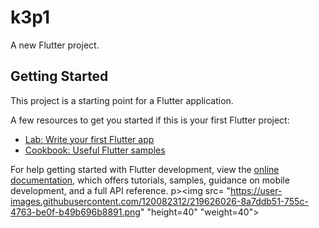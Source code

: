 # k3p1

A new Flutter project.

## Getting Started

This project is a starting point for a Flutter application.

A few resources to get you started if this is your first Flutter project:

- [Lab: Write your first Flutter app](https://docs.flutter.dev/get-started/codelab)
- [Cookbook: Useful Flutter samples](https://docs.flutter.dev/cookbook)

For help getting started with Flutter development, view the
[online documentation](https://docs.flutter.dev/), which offers tutorials,
samples, guidance on mobile development, and a full API reference.
p><img src= "https://user-images.githubusercontent.com/120082312/219626026-8a7ddb51-755c-4763-be0f-b49b696b8891.png" "height=40"  "weight=40">
  </p>
